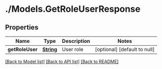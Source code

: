 # ./Models.GetRoleUserResponse
## Properties

Name | Type | Description | Notes
------------ | ------------- | ------------- | -------------
**getRoleUser** | [**String**](string.md) | User role | [optional] [default to null]

[[Back to Model list]](../README.md#documentation-for-models) [[Back to API list]](../README.md#documentation-for-api-endpoints) [[Back to README]](../README.md)

